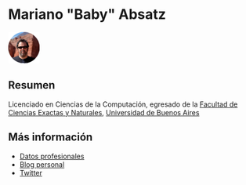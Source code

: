 # Mariano "Baby" Absatz

![Baby](./baby.png)

## Resumen
Licenciado en Ciencias de la Computación, egresado de la [Facultad de Ciencias 
Exactas y Naturales](https://exactas.uba.ar/), [Universidad de Buenos 
Aires](http://www.uba.ar/)

## Más información

* [Datos profesionales](https://www.marianoabsatz.com/)
* [Blog personal](https://clueless.com.ar)
* [Twitter](https://twitter.com/el_baby)



